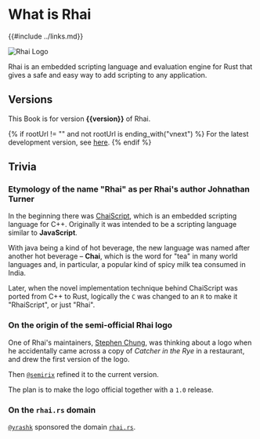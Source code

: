 What is Rhai
============

{{#include ../links.md}}

![Rhai Logo]({{rootUrl}}/images/logo/rhai-banner-transparent-colour.svg)

Rhai is an embedded scripting language and evaluation engine for Rust that gives a safe and easy way
to add scripting to any application.


Versions
--------

This Book is for version **{{version}}** of Rhai.

{% if rootUrl != "" and not rootUrl is ending_with("vnext") %}
For the latest development version, see [here]({{rootUrl}}/vnext/).
{% endif %}


Trivia
------

### Etymology of the name "Rhai" as per Rhai's author Johnathan Turner

In the beginning there was [ChaiScript](http://chaiscript.com),
which is an embedded scripting language for C++.
Originally it was intended to be a scripting language similar to **JavaScript**.

With java being a kind of hot beverage, the new language was named after
another hot beverage &ndash; **Chai**, which is the word for "tea" in many world languages and,
in particular, a popular kind of spicy milk tea consumed in India.

Later, when the novel implementation technique behind ChaiScript was ported from C++ to Rust,
logically the `C` was changed to an `R` to make it "RhaiScript", or just "Rhai".


### On the origin of the semi-official Rhai logo

One of Rhai's maintainers, [Stephen Chung](https://github.com/schungx), was thinking about a logo
when he accidentally came across a copy of _Catcher in the Rye_ in a restaurant, and drew the first
version of the logo.

Then [`@semirix`](https://github.com/semirix) refined it to the current version.

The plan is to make the logo official together with a `1.0` release.


### On the `rhai.rs` domain

[`@yrashk`](https://github.com/yrashk) sponsored the domain [`rhai.rs`](https://rhai.rs).

